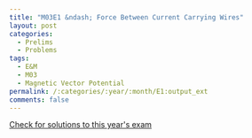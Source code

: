 ```yaml
---
title: "M03E1 &ndash; Force Between Current Carrying Wires"
layout: post
categories:
  - Prelims
  - Problems
tags:
  - E&M
  - M03
  - Magnetic Vector Potential
permalink: /:categories/:year/:month/E1:output_ext
comments: false
---
```

<object data="2003M1E.pdf" type="application/pdf" width="100%" height="500"></object>
<div class="message"><a href='https://princetonprelim.com/prelim/11/'>Check for solutions to this year's exam</a></div>